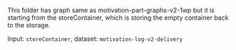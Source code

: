 This folder has graph same as motivation-part-graphs-v2-1wp but it is starting from the storeContainer, which is storing the empty container back to the storage.

Input: `storeContainer`, dataset: `motivation-log-v2-delivery`
